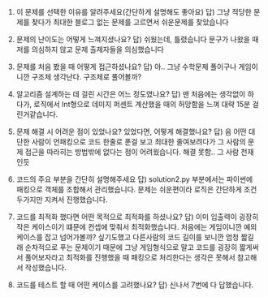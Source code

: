 1. 이 문제를 선택한 이유를 알려주세요(간단하게 설명해도 좋아요)
답) 그냥 적당한 문제를 찾다가 최대한 블로그 없는 문제를 고르면서 쉬운문제를 찾았습니다

2. 문제의 난이도는 어떻게 느껴지셨나요?
답) 쉬웠는데, 틀렸습니다 문구가 나왔을 때 저를 의심하지 않고 문제 출제자들을 의심했습니다

3. 문제를 처음 봤을 때 어떻게 접근하셨나요?
답) 아.. 그냥 수학문제 풀이구나 게임이니깐 구조체 생각난다. 구조체로 풀어볼까?

4. 알고리즘 설계하는 데 걸린 시간은 어느 정도였나요?
답) 맨 처음에는 생각없이 하다가, 로직에서 Int형으로 데미지 퍼센트 계산했을 때의 허망함을 느껴 대략 15분 걸린거같습니다.

5. 문제 해결 시 어려운 점이 있었나요? 있었다면, 어떻게 해결했나요?
답) 음 어떤 대단한 사람이 언패킹으로 코드 한줄로 푼걸 보고 최대한 줄여보려다가 그 사람의 문제 접근을 따라히는 방법밖에 없다는 점이 어려웠습니다. 해결 못함.. 그 사람 천재인듯

6. 코드의 주요 부분을 간단히 설명해주세요
답) solution2.py 부분에서는 파이썬에 패킹으로 객체를 조합해서 관리했습니다. 문제는 쉬운편이라 로직은 간단하게 조건 두가지만 지켜서 진행했습니다.

7. 코드를 최적화 했다면 어떤 목적으로 최적화를 하셨나요?
답) 이미 입출력이 굉장히 작은 케이스이기 떄문에 컨셉에 맞춰서 최적화했습니다. 처음에는 게임이니깐 예외케이스를 잡고 넘어가볼까? 싶기도했고 다른사람의 코드 길이를 보니깐 엄청 짧길래 순차적으로 푸는 문제이기 때문에 그냥 게임형식으로 말고 코드를 굉장히 짧게써서 풀어보자라고 최적화를 진행했을 때 패킹으로 처리한다는 생각은 못해서 참고해서 작성했습니다.

8. 코드를 테스트 할 때 어떤 케이스를 고려했나요?
답) 신나서 7번에 다 답했습니다.

